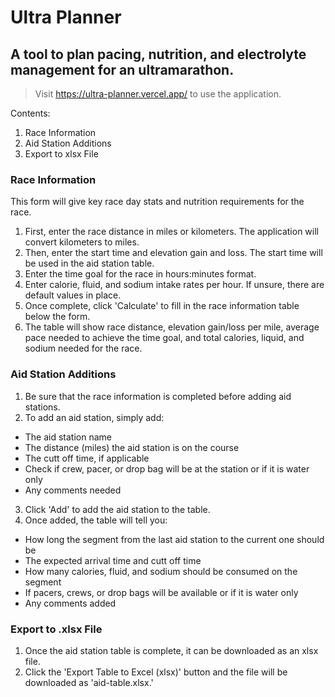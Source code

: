 # Ultra Planner

## A tool to plan pacing, nutrition, and electrolyte management for an ultramarathon.

> Visit https://ultra-planner.vercel.app/ to use the application.

Contents:
1. Race Information
2. Aid Station Additions
3. Export to xlsx File 

### Race Information
This form will give key race day stats and nutrition requirements for the race.
1. First, enter the race distance in miles or kilometers.  The application will convert kilometers to miles.
2. Then, enter the start time and elevation gain and loss.  The start time will be used in the aid station table.
3. Enter the time goal for the race in hours:minutes format.
4. Enter calorie, fluid, and sodium intake rates per hour.  If unsure, there are default values in place.
5. Once complete, click 'Calculate' to fill in the race information table below the form.
6. The table will show race distance, elevation gain/loss per mile, average pace needed to achieve the time goal, and total calories, liquid, and sodium needed for the race.

### Aid Station Additions
1. Be sure that the race information is completed before adding aid stations.
2. To add an aid station, simply add:
  - The aid station name
  - The distance (miles) the aid station is on the course
  - The cutt off time, if applicable
  - Check if crew, pacer, or drop bag will be at the station or if it is water only
  - Any comments needed
3. Click 'Add' to add the aid station to the table.
4. Once added, the table will tell you:
  - How long the segment from the last aid station to the current one should be
  - The expected arrival time and cutt off time
  - How many calories, fluid, and sodium should be consumed on the segment
  - If pacers, crews, or drop bags will be available or if it is water only
  - Any comments added

### Export to .xlsx File
1. Once the aid station table is complete, it can be downloaded as an xlsx file.
2. Click the 'Export Table to Excel (xlsx)' button and the file will be downloaded as 'aid-table.xlsx.'
